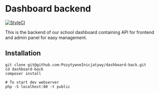 # Dashboard backend

[![StyleCI](https://styleci.io/repos/109716388/shield?branch=master)](https://styleci.io/repos/109716388)

This is the backend of our school dashboard containing API for frontend and admin panel for easy management.

## Installation

    git clone git@github.com:PozytywneInicjatywy/dashboard-back.git
    cd dashboard-back
    composer install
    
    # To start dev webserver
    php -S localhost:80 -t public